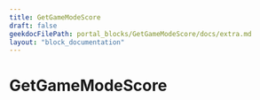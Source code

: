 ```yaml
---
title: GetGameModeScore
draft: false
geekdocFilePath: portal_blocks/GetGameModeScore/docs/extra.md
layout: "block_documentation"
---
```

# GetGameModeScore